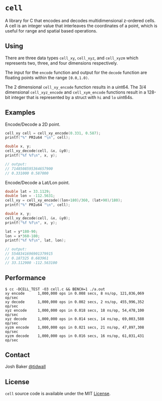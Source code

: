 # `cell`

A library for C that encodes and decodes multidimensional z-ordered cells. A cell is an integer value that interleaves the coordinates of a point, which is useful for range and spatial based operations.

## Using

There are three data types `cell_xy`, `cell_xyz`, and `cell_xyzm` which represents two, three, and four dimensions respectively.

The input for the `encode` function and output for the `decode` function are floating points within the range `[0.0,1.0)`.

The 2 dimensional `cell_xy_encode` function results in a uint64.
The 3/4 dimensional `cell_xyz_encode` and `cell_xym_encode` functions result in a 128-bit integer that is represented by a struct with `hi` and `lo` uint64s.

## Examples

Encode/Decode a 2D point.

```c
cell_xy cell = cell_xy_encode(0.331, 0.587);
printf("%" PRIu64 "\n", cell);

double x, y;
cell_xy_decode(cell, &x, &y0);
printf("%f %f\n", x, y);

// output:
// 7148508595364657900
// 0.331000 0.587000
```

Encode/Decode a Lat/Lon point.

```c
double lat = 33.1129;
double lon = -112.5631;
cell_xy = cell_xy_encode((lon+180)/360, (lat+90)/180);
printf("%" PRIu64 "\n", cell);

double x, y;
cell_xy_decode(cell, &x, &y0);
printf("%f %f\n", x, y);

lat = y*180-90;
lon = x*360-180;
printf("%f %f\n", lat, lon);

// output:
// 5548341696901379915
// 0.187325 0.683961
// 33.112900 -112.563100
```

## Performance

```
$ cc -DCELL_TEST -O3 cell.c && BENCH=1 ./a.out
xy encode      1,000,000 ops in 0.008 secs, 8 ns/op, 121,036,069 op/sec
xy decode      1,000,000 ops in 0.002 secs, 2 ns/op, 455,996,352 op/sec
xyz encode     1,000,000 ops in 0.018 secs, 18 ns/op, 54,478,100 op/sec
xyz decode     1,000,000 ops in 0.014 secs, 14 ns/op, 69,003,588 op/sec
xyzm encode    1,000,000 ops in 0.021 secs, 21 ns/op, 47,897,308 op/sec
xyzm decode    1,000,000 ops in 0.016 secs, 16 ns/op, 61,031,431 op/sec
```

## Contact

Josh Baker [@tidwall](http://twitter.com/tidwall)

## License

`cell` source code is available under the MIT [License](/LICENSE).